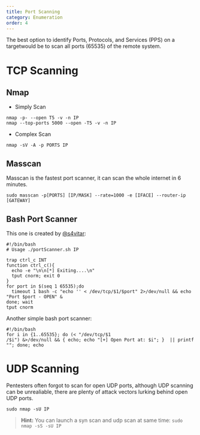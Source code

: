```yaml
---
title: Port Scanning
category: Enumeration
order: 4
---
```


The best option to identify Ports, Protocols, and Services (PPS) on a targetwould be to scan all ports (65535) of the remote system.

# TCP Scanning

## Nmap

* Simply Scan

```
nmap -p- --open T5 -v -n IP
nmap --top-ports 5000 --open -T5 -v -n IP
```

* Complex Scan

```
nmap -sV -A -p PORTS IP
```

## Masscan

Masscan is the fastest port scanner, it can scan the whole internet in 6 minutes.

```
sudo masscan -p[PORTS] [IP/MASK] --rate=1000 -e [IFACE] --router-ip [GATEWAY]
```

## Bash Port Scanner

This one is created by [@s4vitar](https://www.youtube.com/channel/UCNHWpNqiM8yOQcHXtsluD7Q):

```
#!/bin/bash
# Usage ./portScanner.sh IP

trap ctrl_c INT
function ctrl_c(){
  echo -e "\n\n[*] Exiting....\n"
  tput cnorm; exit 0
}
for port in $(seq 1 65535);do
  timeout 1 bash -c "echo '' < /dev/tcp/$1/$port" 2>/dev/null && echo "Port $port - OPEN" &
done; wait
tput cnorm
```

Another simple bash port scanner:

```
#!/bin/bash
for i in {1..65535}; do (< "/dev/tcp/$1
/$i") &>/dev/null && { echo; echo "[+] Open Port at: $i"; }  || printf ""; done; echo
```

# UDP Scanning

Pentesters often forgot to scan for open UDP ports, although UDP scanning can be unrealiable, there are plenty of attack vectors lurking behind open UDP ports.

```
sudo nmap -sU IP
```

>**Hint:** You can launch a syn scan and udp scan at same time: `sudo nmap -sS -sU IP`

